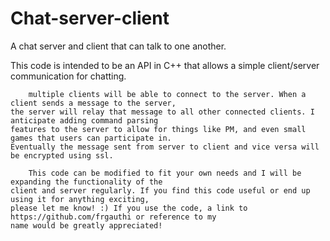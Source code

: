 # Chat-server-client
A chat server and client that can talk to one another.

This code is intended to be an API in C++  that allows a simple client/server communication for chatting.

        multiple clients will be able to connect to the server. When a client sends a message to the server, 
    the server will relay that message to all other connected clients. I anticipate adding command parsing
    features to the server to allow for things like PM, and even small games that users can participate in.
    Eventually the message sent from server to client and vice versa will be encrypted using ssl.

        This code can be modified to fit your own needs and I will be expanding the functionality of the
    client and server regularly. If you find this code useful or end up using it for anything exciting, 
    please let me know! :) If you use the code, a link to https://github.com/frgauthi or reference to my
    name would be greatly appreciated! 
